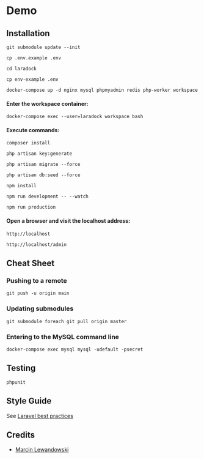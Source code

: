 # Demo

## Installation

```
git submodule update --init
```

```
cp .env.example .env
```

```
cd laradock
```

```
cp env-example .env
```

```
docker-compose up -d nginx mysql phpmyadmin redis php-worker workspace
```

#### Enter the workspace container:

```
docker-compose exec --user=laradock workspace bash
```

#### Execute commands:

```
composer install
```

```
php artisan key:generate
```

```
php artisan migrate --force
```

```
php artisan db:seed --force
```

```
npm install
```

```
npm run development -- --watch
```

```
npm run production
```

#### Open a browser and visit the localhost address:

```
http://localhost
```

```
http://localhost/admin
```

## Cheat Sheet

### Pushing to a remote

```
git push -u origin main
```

### Updating submodules

```
git submodule foreach git pull origin master
```

### Entering to the MySQL command line

```
docker-compose exec mysql mysql -udefault -psecret
```

## Testing

```
phpunit
```

## Style Guide

See [Laravel best practices](https://github.com/alexeymezenin/laravel-best-practices)

## Credits

- [Marcin Lewandowski](https://github.com/martio)
